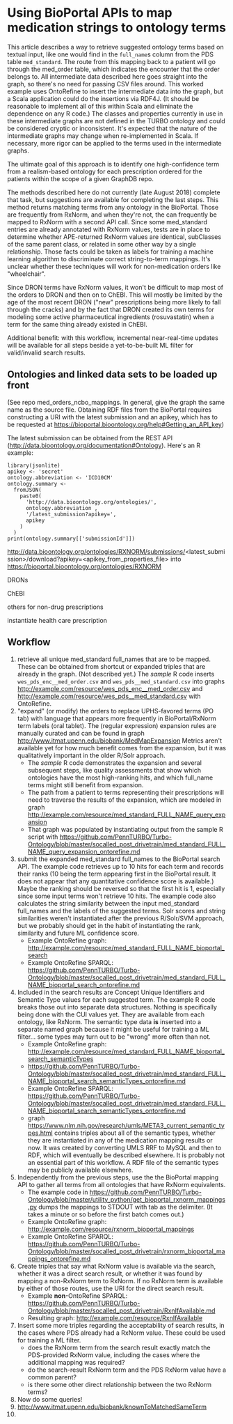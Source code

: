# Using BioPortal APIs to map medication strings to ontology terms 

This article describes a way to retrieve suggested ontology terms based on textual input, like one would find in  the `full_name`s column from the PDS table `med_standard`.  The route from this mapping back to a patient will go through the med_order table, which indicates the encounter that the order belongs to.  All intermediate data described here goes straight into the graph, so there's no need for passing CSV files around. This worked example uses OntoRefine to insert the intermediate data into the graph, but a Scala application could do the insertions via RDF4J.  (It should be reasonable to implement all of this within Scala and eliminate the dependence on any R code.)  The classes and properties currently in use in these intermediate graphs are not defined in the TURBO ontology and could be considered cryptic or inconsistent.  It's expected that the nature of the intermediate graphs may change when re-implemented in Scala.  If necessary, more rigor can be applied to the terms used in the intermediate graphs.

The ultimate goal of this approach is to identify one high-confidence term from a realism-based ontology for each prescription ordered for the patients within the scope of a given GraphDB repo.

The methods described here do not currently (late August 2018) complete that task, but suggestions are available for completing the last steps.  This method returns matching terms from any ontology in the BioPortal.  Those are frequently from RxNorm, and when they're not, the can frequently be mapped to RxNorm with a second API call.  Since some med_standard entries are already annotated with RxNorm values, tests are in place to determine whether APE-returned RxNorm values are identical, subClasses of the same parent class, or related in some other way by a single relationship.  Those facts could be taken as labels for training a machine learning algorithm to discriminate  correct string-to-term mappings.  It's unclear whether these techniques will work for non-medication orders like "wheelchair".

Since DRON terms have RxNorm values, it won't be difficult to map most of the orders to DRON and then on to ChEBI.  This will mostly be limited by the age of the most recent DRON ("new" prescriptions being more likely to fall through the cracks) and by the fact that DRON created its own terms for modeling some active pharmaceutical ingredients (rosuvastatin) when a term for the same thing already existed in ChEBI.

Additional benefit:  with this workflow, incremental near-real-time updates will be available for all steps beside a yet-to-be-built ML filter for valid/invalid search results.

## Ontologies and linked data sets to be loaded up front

(See repo med_orders_ncbo_mappings.  In general, give the graph the same name as the source file.  Obtaining RDF files from the BioPortal requires constructing a URI with the latest submission and an apikey, which has to be requested at https://bioportal.bioontology.org/help#Getting_an_API_key)

The latest submission can be obtained from the REST API (http://data.bioontology.org/documentation#Ontology).  Here's an R example:

```
library(jsonlite)
apikey <- 'secret'
ontology.abbreviation <- 'ICD10CM'
ontology.summary <-
  fromJSON(
    paste0(
      'http://data.bioontology.org/ontologies/',
      ontology.abbreviation ,
      '/latest_submission?apikey=',
      apikey
    )
  )
print(ontology.summary[['submissionId']])
```

http://data.bioontology.org/ontologies/RXNORM/submissions/<latest_submission>/download?apikey=<apikey_from_properties_file> into https://bioportal.bioontology.org/ontologies/RXNORM

DRONs

ChEBI

others for non-drug prescriptions

instantiate health care prescription

## Workflow

1. retrieve all unique med_standard full_names that are to be mapped.  These can be obtained from shortcut or expanded triples that are already in the graph.  (Not described yet.)  The *sample* R code inserts `wes_pds_enc__med_order.csv` and `wes_pds__med_standard.csv` into graphs http://example.com/resource/wes_pds_enc__med_order.csv and http://example.com/resource/wes_pds__med_standard.csv with OntoRefine.
2. "expand" (or modify) the orders to replace UPHS-favored terms (PO tab) with language that appears more frequently in BioPortal/RxNorm term labels (oral tablet).  The (regular expression) expansion rules are manually curated and can be found in graph http://www.itmat.upenn.edu/biobank/MedMapExpansion  Metrics aren't available yet for how much benefit comes from the expansion, but it was qualitatively important in the older R/Solr approach.  
    - The *sample* R code demonstrates the expansion and several subsequent steps, like quality assessments that show which ontologies have the most high-ranking hits, and which full_name terms might still benefit from expansion.
    - The path from a patient to terms representing their prescriptions will need to traverse the results of the expansion, which are modeled in graph http://example.com/resource/med_standard_FULL_NAME_query_expansion
    - That graph was populated by instantiating output from the sample R script with https://github.com/PennTURBO/Turbo-Ontology/blob/master/socalled_post_drivetrain/med_standard_FULL_NAME_query_expansion_ontorefine.md
3. submit the expanded med_standard full_names to the BioPortal search API.  The example code retrieves up to 10 hits for each term and records their ranks (10 being the term appearing first in the BioPortal result.  It does not appear that any quantitative confidence score is available.)  Maybe the ranking should be reversed so that the first hit is 1, especially since some input terms won't retrieve 10 hits.  The example code also calculates the string similarity between the input med_standard full_names and the labels of the suggested terms.  Solr scores and string similarities weren't instantiated after the previous R/Solr/SVM approach, but we probably should get in the habit of instantiating the rank, similarity and future ML confidence score.
     - Example OntoRefine graph:  http://example.com/resource/med_standard_FULL_NAME_bioportal_search 
     - Example OntoRefine SPARQL: https://github.com/PennTURBO/Turbo-Ontology/blob/master/socalled_post_drivetrain/med_standard_FULL_NAME_bioportal_search_ontorefine.md
4.  Included in the search results are Concept Unique Identifiers and Semantic Type values for each suggested term.  The example R code breaks those out into separate data structures.  Nothing is specifically being done with the CUI values yet.  They are available from each ontology, like RxNorm. The semantic type data **is** inserted into a separate named graph because it might be useful for training a ML filter... some types may turn out to be "wrong" more often than not.
    - Example OntoRefine graph:  http://example.com/resource/med_standard_FULL_NAME_bioportal_search_semanticTypes
    - https://github.com/PennTURBO/Turbo-Ontology/blob/master/socalled_post_drivetrain/med_standard_FULL_NAME_bioportal_search_semanticTypes_ontorefine.md
    - Example OntoRefine SPARQL: https://github.com/PennTURBO/Turbo-Ontology/blob/master/socalled_post_drivetrain/med_standard_FULL_NAME_bioportal_search_semanticTypes_ontorefine.md
    - graph https://www.nlm.nih.gov/research/umls/META3_current_semantic_types.html contains triples about all of the semantic types, whether they are instantiated in any of the medication mapping results or now.  It was created by converting UMLS RRF to MySQL and then to RDF, which will eventually be described elsewhere.  It is probably not an essential part of this workflow.  A RDF file of the semantic types may be publicly available elsewhere.
4. Independently from the previous steps, use the the BioPortal mapping API to gather all terms from all ontologies that have RxNorm equivalents.  
    - The example code in https://github.com/PennTURBO/Turbo-Ontology/blob/master/utility_python/get_bioportal_rxnorm_mappings.py dumps the mappings to STDOUT with tab as the delimiter.  (It takes a minute or so before the first batch comes out.)  
    - Example OntoRefine graph:  http://example.com/resource/rxnorm_bioportal_mappings  
    - Example OntoRefine SPARQL: https://github.com/PennTURBO/Turbo-Ontology/blob/master/socalled_post_drivetrain/rxnorm_bioportal_mappings_ontorefine.md
1. Create triples that say what RxNorm value is available via the search, whether it was a direct search result, or whether it was found by mapping a non-RxNorm term to RxNorm.  If no RxNorm term is available by either of those routes, use the URI for the direct search result.
    - Example **non**-OntoRefine SPARQL: https://github.com/PennTURBO/Turbo-Ontology/blob/master/socalled_post_drivetrain/RxnIfAvailable.md
    - Resulting graph: http://example.com/resource/RxnIfAvailable
1. Insert some more triples regarding the acceptability of search results, in the cases where PDS already had a RxNorm value.  These could be used for training a ML filter.
    - does the RxNorm term from the search result exactly match the PDS-provided RxNorm value, including the cases where the additional mapping was required?
    - do the search-result RxNorm term and the PDS RxNorm value have a common parent?
    - is there some other direct relationship between the two RxNorm terms?
1. Now do some queries!
2. http://www.itmat.upenn.edu/biobank/knownToMatchedSameTerm
3. 




